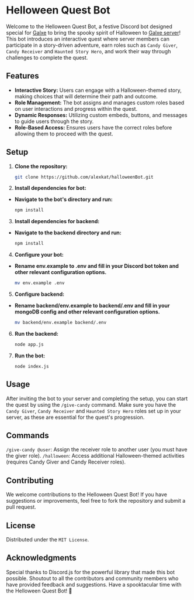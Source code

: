 # Helloween Quest Bot

Welcome to the Helloween Quest Bot, a festive Discord bot designed special for [Galxe](https://galxe.com/) to bring the spooky spirit of Halloween to [Galxe server](https://discord.com/channels/824767871183355954)! 
This bot introduces an interactive quest where server members can participate in a story-driven adventure, earn roles such as `Candy Giver`, `Candy Receiver` and `Haunted Story Hero`, and work their way through challenges to complete the quest.

## Features

- **Interactive Story:** Users can engage with a Halloween-themed story, making choices that will determine their path and outcome.
- **Role Management:** The bot assigns and manages custom roles based on user interactions and progress within the quest.
- **Dynamic Responses:** Utilizing custom embeds, buttons, and messages to guide users through the story.
- **Role-Based Access:** Ensures users have the correct roles before allowing them to proceed with the quest.

## Setup

1. **Clone the repository:**

   ```sh
   git clone https://github.com/alexkat/halloweenBot.git

2. **Install dependencies for bot:**

- **Navigate to the bot's directory and run:**

   ```sh
   npm install

3. **Install dependencies for backend:**

- **Navigate to the backend directory and run:**

   ```sh
   npm install

4. **Configure your bot:**

- **Rename env.example to .env and fill in your Discord bot token and other relevant configuration options.**

   ```sh
   mv env.example .env 

5. **Configure backend:**

- **Rename backend/env.example to backend/.env and fill in your mongoDB config and other relevant configuration options.**

   ```sh
   mv backend/env.example backend/.env

6. **Run the backend:**

   ```sh
   node app.js

7. **Run the bot:**

   ```
   node index.js

## Usage

After inviting the bot to your server and completing the setup, you can start the quest by using the `/give-candy` command. Make sure you have the `Candy Giver`, `Candy Receiver` and `Haunted Story Hero` roles set up in your server, as these are essential for the quest's progression.

## Commands
`/give-candy @user`: Assign the receiver role to another user (you must have the giver role).
`/halloween`: Access additional Halloween-themed activities (requires Candy Giver and Candy Receiver roles).

## Contributing
We welcome contributions to the Helloween Quest Bot! 
If you have suggestions or improvements, feel free to fork the repository and submit a pull request.

## License
Distributed under the `MIT License`.

## Acknowledgments
Special thanks to Discord.js for the powerful library that made this bot possible.
Shoutout to all the contributors and community members who have provided feedback and suggestions.
Have a spooktacular time with the Helloween Quest Bot! 🎃